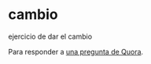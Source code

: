 # cambio
ejercicio de dar el cambio

Para responder a [una pregunta de Quora](https://es.quora.com/Cómo-resolver%C3%ADas-el-problema-del-cambio-utilizando-programación-dinámica-dado-un-número-limitado-de-monedas-La-entrada-es-un-vector-x1-xn-donde-cada-elemento-es-un-par-que-indica-el-valor-de/answer/Ignacio-Nicolás-Rodr%C3%ADguez).
